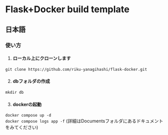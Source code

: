 # Flask+Docker build template
## 日本語
### 使い方
1. #### ローカル上にクローンします<br>
`git clone https://github.com/riku-yanagihashi/flask-docker.git`

2. #### dbフォルダの作成<br>

`mkdir db`

3. #### dockerの起動
```docker compose up -d```<br>
```docker compose logs app -f```
(詳細はDocumentsフォルダにあるドキュメントをみてください)